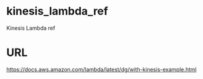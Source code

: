 # kinesis_lambda_ref
Kinesis Lambda ref
# URL
https://docs.aws.amazon.com/lambda/latest/dg/with-kinesis-example.html